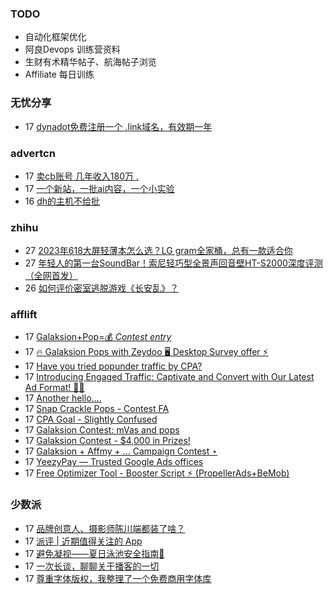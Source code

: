 ### TODO
-  自动化框架优化
-  阿良Devops 训练营资料
-  生财有术精华帖子、航海帖子浏览
-  Affiliate 每日训练

### 无忧分享
<!-- ruyo:START -->
-  17 [dynadot免费注册一个 .link域名，有效期一年](https://51.ruyo.net/18432.html)<!-- ruyo:END -->

### advertcn
<!-- advertcn:START -->
-  17 [卖cb账号 几年收入180万 .](https://www.advertcn.com/forum.php?mod=viewthread&tid=111234)
-  17 [一个新站，一批ai内容，一个小实验](https://www.advertcn.com/forum.php?mod=viewthread&tid=111229)
-  16 [dh的主机不给批](https://www.advertcn.com/forum.php?mod=viewthread&tid=111225)<!-- advertcn:END -->

### zhihu
<!-- zhihu:START -->
-  27 [2023年618大屏轻薄本怎么选？LG gram全家桶，总有一款适合你](http://zhuanlan.zhihu.com/p/632641888?utm_campaign=rss&utm_medium=rss&utm_source=rss&utm_content=title)
-  27 [年轻人的第一台SoundBar！索尼轻巧型全景声回音壁HT-S2000深度评测（全网首发）](http://zhuanlan.zhihu.com/p/630990296?utm_campaign=rss&utm_medium=rss&utm_source=rss&utm_content=title)
-  26 [如何评价密室逃脱游戏《长安乱》？](http://www.zhihu.com/question/563950552/answer/3045961312?utm_campaign=rss&utm_medium=rss&utm_source=rss&utm_content=title)<!-- zhihu:END -->

### afflift
<!-- afflift:START -->
-  17 [Galaksion+Pop=💰 *Contest entry*](https://afflift.com/f/threads/galaksion-pop-%F0%9F%92%B0-contest-entry.11231/)
-  17 [🔥 Galaksion Pops with Zeydoo 🖥️ Desktop Survey offer ⚡](https://afflift.com/f/threads/%F0%9F%94%A5-galaksion-pops-with-zeydoo-%F0%9F%96%A5%EF%B8%8F-desktop-survey-offer-%E2%9A%A1.11285/)
-  17 [Have you tried popunder traffic by CPA?](https://afflift.com/f/threads/have-you-tried-popunder-traffic-by-cpa.6522/)
-  17 [Introducing Engaged Traffic: Captivate and Convert with Our Latest Ad Format! 🚀💼](https://afflift.com/f/threads/introducing-engaged-traffic-captivate-and-convert-with-our-latest-ad-format-%F0%9F%9A%80%F0%9F%92%BC.11298/)
-  17 [Another hello....](https://afflift.com/f/threads/another-hello.11294/)
-  17 [Snap Crackle Pops - Contest FA](https://afflift.com/f/threads/snap-crackle-pops-contest-fa.11235/)
-  17 [CPA Goal - Slightly Confused](https://afflift.com/f/threads/cpa-goal-slightly-confused.11295/)
-  17 [Galaksion Contest: mVas and pops](https://afflift.com/f/threads/galaksion-contest-mvas-and-pops.11292/)
-  17 [Galaksion Contest - $4,000 in Prizes!](https://afflift.com/f/threads/galaksion-contest-4-000-in-prizes.11219/)
-  17 [Galaksion + Affmy + ...  Campaign Contest ⋆](https://afflift.com/f/threads/galaksion-affmy-campaign-contest-%E2%8B%86.11225/)
-  17 [YeezyPay — Trusted Google Ads offices](https://afflift.com/f/threads/yeezypay-%E2%80%94-trusted-google-ads-offices.11302/)
-  17 [Free Optimizer Tool - Booster Script ⚡ &lpar;PropellerAds+BeMob&rpar;](https://afflift.com/f/threads/free-optimizer-tool-booster-script-%E2%9A%A1-propellerads-bemob.10601/)<!-- afflift:END -->

### 少数派
<!-- sspai:START -->
-  17 [品牌创意人、摄影师陈川端都装了啥？](https://sspai.com/prime/story/zhuanglesha-230717)
-  17 [派评 | 近期值得关注的 App](https://sspai.com/post/81231)
-  17 [避免凝视——夏日泳池安全指南🧯](https://sspai.com/post/80954)
-  17 [一次长谈，聊聊关于播客的一切](https://sspai.com/post/81072)
-  17 [尊重字体版权，我整理了一个免费商用字体库](https://sspai.com/post/80926)<!-- sspai:END -->
